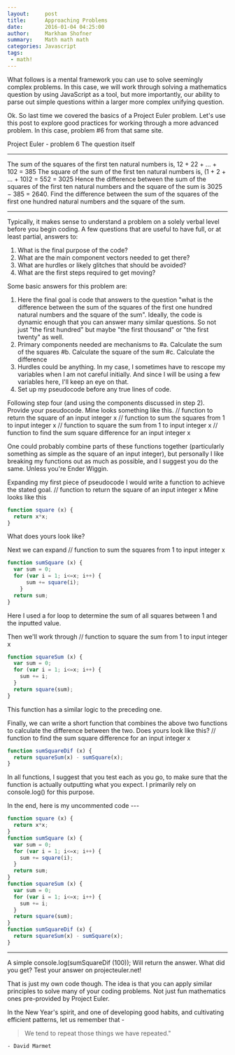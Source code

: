 ```yaml
---
layout:     post
title:      Approaching Problems
date:       2016-01-04 04:25:00
author:     Markham Shofner
summary:    Math math math
categories: Javascript
tags:
 - math!
---
```


What follows is a mental framework you can use to solve seemingly complex problems. In this case, we will work through solving a mathematics question by using JavaScript as a tool, but more importantly, our ability to parse out simple questions within a larger more complex unifying question.

Ok. So last time we covered the basics of a Project Euler problem. Let's use this post to explore good practices for working through a more advanced problem. In this case, problem #6 from that same site.

Project Euler - problem 6
The question itself
***
The sum of the squares of the first ten natural numbers is,
12 + 22 + ... + 102 = 385
The square of the sum of the first ten natural numbers is,
(1 + 2 + ... + 10)2 = 552 = 3025
Hence the difference between the sum of the squares of the first ten natural numbers and the square of the sum is 3025 − 385 = 2640.
Find the difference between the sum of the squares of the first one hundred natural numbers and the square of the sum.
***

Typically, it makes sense to understand a problem on a solely verbal level before you begin coding. A few questions that are useful to have full, or at least partial, answers to:
1. What is the final purpose of the code?
2. What are the main component vectors needed to get there?
3. What are hurdles or likely glitches that should be avoided?
4. What are the first steps required to get moving?

Some basic answers for this problem are:
1. Here the final goal is code that answers to the question "what is the difference between the sum of the squares of the first one hundred natural numbers and the square of the sum". Ideally, the code is dynamic enough that you can answer many similar questions. So not just "the first hundred" but maybe "the first thousand" or "the first twenty" as well.
2. Primary components needed are mechanisms to
#a. Calculate the sum of the squares
#b. Calculate the square of the sum
#c. Calculate the difference
3. Hurdles could be anything. In my case, I sometimes have to rescope my variables when I am not careful initially. And since I will be using a few variables here, I'll keep an eye on that.
4. Set up my pseudocode before any true lines of code.

Following step four (and using the components discussed in step 2). Provide your pseudocode. Mine looks something like this.
// function to return the square of an input integer x
// function to sum the squares from 1 to input integer x
// function to square the sum from 1 to input integer x
// function to find the sum square difference for an input integer x

One could probably combine parts of these functions together (particularly something as simple as the square of an input integer), but personally I like breaking my functions out as much as possible, and I suggest you do the same. Unless you're Ender Wiggin.

Expanding my first piece of pseudocode I would write a function to achieve the stated goal.
// function to return the square of an input integer x
Mine looks like this

```javascript
function square (x) {
  return x*x;
}
```
What does yours look like?

Next we can expand
// function to sum the squares from 1 to input integer x

```javascript
function sumSquare (x) {
  var sum = 0;
  for (var i = 1; i<=x; i++) {
      sum += square(i);
    }
  return sum;
}
```
Here I used a for loop to determine the sum of all squares between 1 and the inputted value.

Then we'll work through
// function to square the sum from 1 to input integer x

```js
function squareSum (x) {
  var sum = 0;
  for (var i = 1; i<=x; i++) {
    sum += i;
  }
  return square(sum);
}
```
This function has a similar logic to the preceding one.

Finally, we can write a short function that combines the above two functions to calculate the difference between the two. Does yours look like this?
// function to find the sum square difference for an input integer x

```js
function sumSquareDif (x) {
  return squareSum(x) - sumSquare(x);
}
```

In all functions, I suggest that you test each as you go, to make sure that the function is actually outputting what you expect. I primarily rely on console.log() for this purpose.

In the end, here is my uncommented code ---

```js
function square (x) {
  return x*x;
}
function sumSquare (x) {
  var sum = 0;
  for (var i = 1; i<=x; i++) {
    sum += square(i);
  }
  return sum;
}
function squareSum (x) {
  var sum = 0;
  for (var i = 1; i<=x; i++) {
    sum += i;
  }
  return square(sum);
}
function sumSquareDif (x) {
  return squareSum(x) - sumSquare(x);
}
```
---
A simple
console.log(sumSquareDif (100));
Will return the answer. What did you get? Test your answer on projecteuler.net!

That is just my own code though. The idea is that you can apply similar principles to solve many of your coding problems. Not just fun mathematics ones pre-provided by Project Euler.

In the New Year's spirit, and one of developing good habits, and cultivating efficient patterns, let us remember that -

> We tend to repeat those things we have repeated."

	- David Marmet

